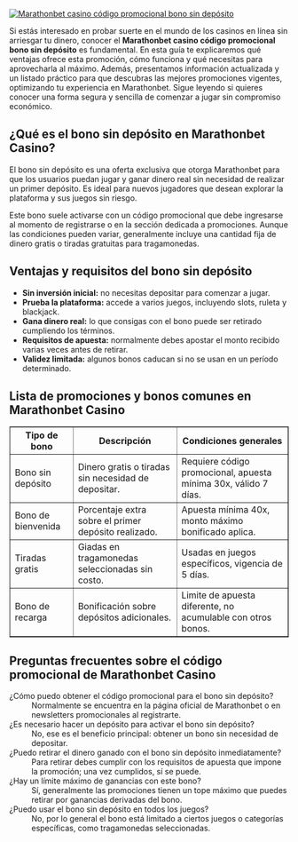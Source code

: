 [![Marathonbet casino código promocional bono sin depósito](https://123-caf.pages.dev/gitsignup.png)](https://vrmoo.ru/Bt82HjjY)

<p>Si estás interesado en probar suerte en el mundo de los casinos en línea sin arriesgar tu dinero, conocer el <strong>Marathonbet casino código promocional bono sin depósito</strong> es fundamental. En esta guía te explicaremos qué ventajas ofrece esta promoción, cómo funciona y qué necesitas para aprovecharla al máximo. Además, presentamos información actualizada y un listado práctico para que descubras las mejores promociones vigentes, optimizando tu experiencia en Marathonbet. Sigue leyendo si quieres conocer una forma segura y sencilla de comenzar a jugar sin compromiso económico.</p>  <h2>¿Qué es el bono sin depósito en Marathonbet Casino?</h2> <p>El bono sin depósito es una oferta exclusiva que otorga Marathonbet para que los usuarios puedan jugar y ganar dinero real sin necesidad de realizar un primer depósito. Es ideal para nuevos jugadores que desean explorar la plataforma y sus juegos sin riesgo.</p> <p>Este bono suele activarse con un código promocional que debe ingresarse al momento de registrarse o en la sección dedicada a promociones. Aunque las condiciones pueden variar, generalmente incluye una cantidad fija de dinero gratis o tiradas gratuitas para tragamonedas.</p>  <h2>Ventajas y requisitos del bono sin depósito</h2> <ul>   <li><strong>Sin inversión inicial:</strong> no necesitas depositar para comenzar a jugar.</li>   <li><strong>Prueba la plataforma:</strong> accede a varios juegos, incluyendo slots, ruleta y blackjack.</li>   <li><strong>Gana dinero real:</strong> lo que consigas con el bono puede ser retirado cumpliendo los términos.</li>   <li><strong>Requisitos de apuesta:</strong> normalmente debes apostar el monto recibido varias veces antes de retirar.</li>   <li><strong>Validez limitada:</strong> algunos bonos caducan si no se usan en un período determinado.</li> </ul>  <h2>Lista de promociones y bonos comunes en Marathonbet Casino</h2> <table border="1" cellpadding="8" cellspacing="0" style="border-collapse:collapse; width:100%; max-width:600px;">   <thead>     <tr>       <th>Tipo de bono</th>       <th>Descripción</th>       <th>Condiciones generales</th>     </tr>   </thead>   <tbody>     <tr>       <td>Bono sin depósito</td>       <td>Dinero gratis o tiradas sin necesidad de depositar.</td>       <td>Requiere código promocional, apuesta mínima 30x, válido 7 días.</td>     </tr>     <tr>       <td>Bono de bienvenida</td>       <td>Porcentaje extra sobre el primer depósito realizado.</td>       <td>Apuesta mínima 40x, monto máximo bonificado aplica.</td>     </tr>     <tr>       <td>Tiradas gratis</td>       <td>Giadas en tragamonedas seleccionadas sin costo.</td>       <td>Usadas en juegos específicos, vigencia de 5 días.</td>     </tr>     <tr>       <td>Bono de recarga</td>       <td>Bonificación sobre depósitos adicionales.</td>       <td>Limite de apuesta diferente, no acumulable con otros bonos.</td>     </tr>   </tbody> </table>  <h2>Preguntas frecuentes sobre el código promocional de Marathonbet Casino</h2> <dl>   <dt>¿Cómo puedo obtener el código promocional para el bono sin depósito?</dt>   <dd>Normalmente se encuentra en la página oficial de Marathonbet o en newsletters promocionales al registrarte.</dd>    <dt>¿Es necesario hacer un depósito para activar el bono sin depósito?</dt>   <dd>No, ese es el beneficio principal: obtener un bono sin necesidad de depositar.</dd>    <dt>¿Puedo retirar el dinero ganado con el bono sin depósito inmediatamente?</dt>   <dd>Para retirar debes cumplir con los requisitos de apuesta que impone la promoción; una vez cumplidos, sí se puede.</dd>    <dt>¿Hay un límite máximo de ganancias con este bono?</dt>   <dd>Sí, generalmente las promociones tienen un tope máximo que puedes retirar por ganancias derivadas del bono.</dd>    <dt>¿Puedo usar el bono sin depósito en todos los juegos?</dt>   <dd>No, por lo general el bono está limitado a ciertos juegos o categorías específicas, como tragamonedas seleccionadas.</dd> </dl>